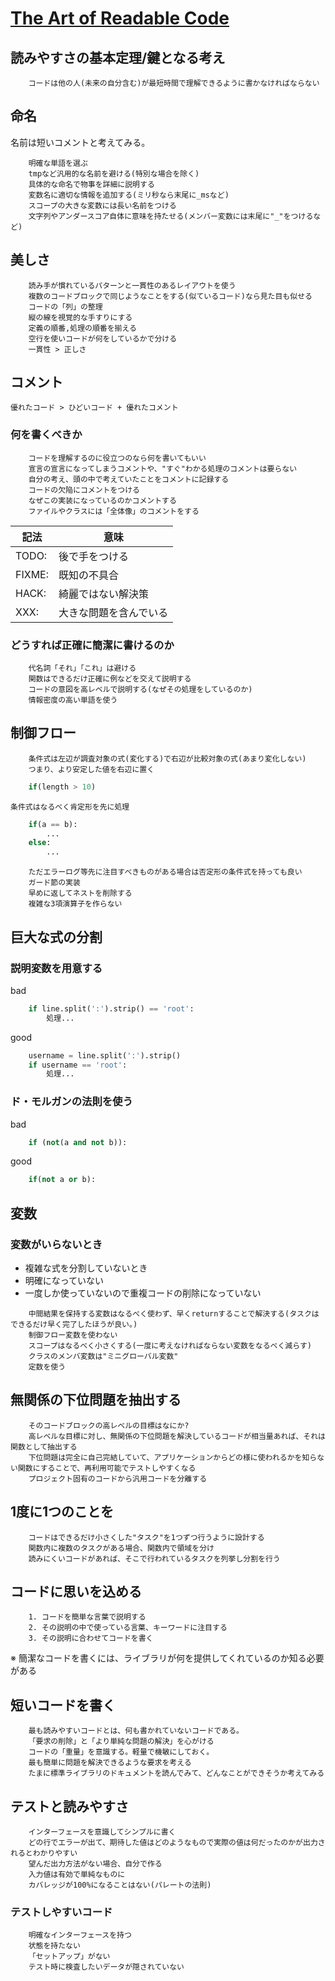 # [The Art of Readable Code](https://mcusoft.files.wordpress.com/2015/04/the-art-of-readable-code.pdf)

## 読みやすさの基本定理/鍵となる考え
```
    コードは他の人(未来の自分含む)が最短時間で理解できるように書かなければならない
```

## 命名
名前は短いコメントと考えてみる。
```
    明確な単語を選ぶ
    tmpなど汎用的な名前を避ける(特別な場合を除く)
    具体的な命名で物事を詳細に説明する
    変数名に適切な情報を追加する(ミリ秒なら末尾に_msなど)
    スコープの大きな変数には長い名前をつける
    文字列やアンダースコア自体に意味を持たせる(メンバー変数には末尾に"_"をつけるなど)
```

## 美しさ
```
    読み手が慣れているパターンと一貫性のあるレイアウトを使う
    複数のコードブロックで同じようなことをする(似ているコード)なら見た目も似せる
    コードの「列」の整理
    縦の線を視覚的な手すりにする
    定義の順番,処理の順番を揃える
    空行を使いコードが何をしているかで分ける
    一貫性 > 正しさ
```

## コメント
`優れたコード > ひどいコード + 優れたコメント`

### 何を書くべきか
```
    コードを理解するのに役立つのなら何を書いてもいい
    宣言の宣言になってしまうコメントや、"すぐ"わかる処理のコメントは要らない
    自分の考え、頭の中で考えていたことをコメントに記録する
    コードの欠陥にコメントをつける
    なぜこの実装になっているのかコメントする
    ファイルやクラスには「全体像」のコメントをする
```
| 記法   | 意味                   |
| ------ | ---------------------- |
| TODO:  | 後で手をつける         |
| FIXME: | 既知の不具合           |
| HACK:  | 綺麗ではない解決策     |
| XXX:   | 大きな問題を含んでいる |

### どうすれば正確に簡潔に書けるのか
```
    代名詞「それ」「これ」は避ける
    関数はできるだけ正確に例などを交えて説明する
    コードの意図を高レベルで説明する(なぜその処理をしているのか)
    情報密度の高い単語を使う
```

## 制御フロー
```
    条件式は左辺が調査対象の式(変化する)で右辺が比較対象の式(あまり変化しない)
    つまり、より安定した値を右辺に置く
```
```python
    if(length > 10)
```
`条件式はなるべく肯定形を先に処理`
```python
    if(a == b):
        ...
    else:
        ...
```
```
    ただエラーログ等先に注目すべきものがある場合は否定形の条件式を持っても良い
    ガード節の実装
    早めに返してネストを削除する
    複雑な3項演算子を作らない
```

## 巨大な式の分割
### 説明変数を用意する
bad
```python
    if line.split(':').strip() == 'root':
        処理...
```
good
```python
    username = line.split(':').strip()
    if username == 'root':
        処理...
```

### ド・モルガンの法則を使う
bad
```python
    if (not(a and not b)):
```
good
```python
    if(not a or b):
```

## 変数
### 変数がいらないとき
- 複雑な式を分割していないとき
- 明確になっていない
- 一度しか使っていないので重複コードの削除になっていない

```
    中間結果を保持する変数はなるべく使わず、早くreturnすることで解決する(タスクはできるだけ早く完了したほうが良い。)
    制御フロー変数を使わない
    スコープはなるべく小さくする(一度に考えなければならない変数をなるべく減らす)
    クラスのメンバ変数は"ミニグローバル変数"
    定数を使う
```

## 無関係の下位問題を抽出する
```
    そのコードブロックの高レベルの目標はなにか?
    高レベルな目標に対し、無関係の下位問題を解決しているコードが相当量あれば、それは関数として抽出する
    下位問題は完全に自己完結していて、アプリケーションからどの様に使われるかを知らない関数にすることで、再利用可能でテストしやすくなる
    プロジェクト固有のコードから汎用コードを分離する
```

## 1度に1つのことを
```
    コードはできるだけ小さくした"タスク"を1つずつ行うように設計する
    関数内に複数のタスクがある場合、関数内で領域を分け
    読みにくいコードがあれば、そこで行われているタスクを列挙し分割を行う
```

## コードに思いを込める
```
    1. コードを簡単な言葉で説明する
    2. その説明の中で使っている言葉、キーワードに注目する
    3. その説明に合わせてコードを書く
```
※ 簡潔なコードを書くには、ライブラリが何を提供してくれているのか知る必要がある

## 短いコードを書く
```
    最も読みやすいコードとは、何も書かれていないコードである。
    「要求の削除」と「より単純な問題の解決」を心がける
    コードの「重量」を意識する。軽量で機敏にしておく。
    最も簡単に問題を解決できるような要求を考える
    たまに標準ライブラリのドキュメントを読んでみて、どんなことができそうか考えてみる
```

## テストと読みやすさ
```
    インターフェースを意識してシンプルに書く
    どの行でエラーが出て、期待した値はどのようなもので実際の値は何だったのかが出力されるとわかりやすい
    望んだ出力方法がない場合、自分で作る
    入力値は有効で単純なものに
    カバレッジが100%になることはない(パレートの法則)
```
### テストしやすいコード
```
    明確なインターフェースを持つ
    状態を持たない
    「セットアップ」がない
    テスト時に検査したいデータが隠されていない
```
